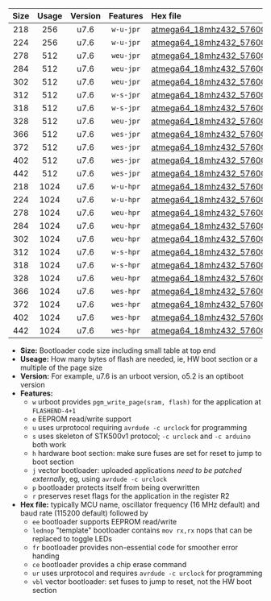 |Size|Usage|Version|Features|Hex file|
|:-:|:-:|:-:|:-:|:--|
|218|256|u7.6|`w-u-jpr`|[atmega64_18mhz432_57600bps_ur_vbl.hex](https://raw.githubusercontent.com/stefanrueger/urboot/main//atmega64_18mhz432_57600bps_ur_vbl.hex)|
|224|256|u7.6|`w-u-jpr`|[atmega64_18mhz432_57600bps_lednop_ur_vbl.hex](https://raw.githubusercontent.com/stefanrueger/urboot/main//atmega64_18mhz432_57600bps_lednop_ur_vbl.hex)|
|278|512|u7.6|`weu-jpr`|[atmega64_18mhz432_57600bps_ee_ur_vbl.hex](https://raw.githubusercontent.com/stefanrueger/urboot/main//atmega64_18mhz432_57600bps_ee_ur_vbl.hex)|
|284|512|u7.6|`weu-jpr`|[atmega64_18mhz432_57600bps_ee_lednop_ur_vbl.hex](https://raw.githubusercontent.com/stefanrueger/urboot/main//atmega64_18mhz432_57600bps_ee_lednop_ur_vbl.hex)|
|302|512|u7.6|`weu-jpr`|[atmega64_18mhz432_57600bps_ee_lednop_fr_ur_vbl.hex](https://raw.githubusercontent.com/stefanrueger/urboot/main//atmega64_18mhz432_57600bps_ee_lednop_fr_ur_vbl.hex)|
|312|512|u7.6|`w-s-jpr`|[atmega64_18mhz432_57600bps_vbl.hex](https://raw.githubusercontent.com/stefanrueger/urboot/main//atmega64_18mhz432_57600bps_vbl.hex)|
|318|512|u7.6|`w-s-jpr`|[atmega64_18mhz432_57600bps_lednop_vbl.hex](https://raw.githubusercontent.com/stefanrueger/urboot/main//atmega64_18mhz432_57600bps_lednop_vbl.hex)|
|328|512|u7.6|`weu-jpr`|[atmega64_18mhz432_57600bps_ee_lednop_fr_ce_ur_vbl.hex](https://raw.githubusercontent.com/stefanrueger/urboot/main//atmega64_18mhz432_57600bps_ee_lednop_fr_ce_ur_vbl.hex)|
|366|512|u7.6|`wes-jpr`|[atmega64_18mhz432_57600bps_ee_vbl.hex](https://raw.githubusercontent.com/stefanrueger/urboot/main//atmega64_18mhz432_57600bps_ee_vbl.hex)|
|372|512|u7.6|`wes-jpr`|[atmega64_18mhz432_57600bps_ee_lednop_vbl.hex](https://raw.githubusercontent.com/stefanrueger/urboot/main//atmega64_18mhz432_57600bps_ee_lednop_vbl.hex)|
|402|512|u7.6|`wes-jpr`|[atmega64_18mhz432_57600bps_ee_lednop_fr_vbl.hex](https://raw.githubusercontent.com/stefanrueger/urboot/main//atmega64_18mhz432_57600bps_ee_lednop_fr_vbl.hex)|
|442|512|u7.6|`wes-jpr`|[atmega64_18mhz432_57600bps_ee_lednop_fr_ce_vbl.hex](https://raw.githubusercontent.com/stefanrueger/urboot/main//atmega64_18mhz432_57600bps_ee_lednop_fr_ce_vbl.hex)|
|218|1024|u7.6|`w-u-hpr`|[atmega64_18mhz432_57600bps_ur.hex](https://raw.githubusercontent.com/stefanrueger/urboot/main//atmega64_18mhz432_57600bps_ur.hex)|
|224|1024|u7.6|`w-u-hpr`|[atmega64_18mhz432_57600bps_lednop_ur.hex](https://raw.githubusercontent.com/stefanrueger/urboot/main//atmega64_18mhz432_57600bps_lednop_ur.hex)|
|278|1024|u7.6|`weu-hpr`|[atmega64_18mhz432_57600bps_ee_ur.hex](https://raw.githubusercontent.com/stefanrueger/urboot/main//atmega64_18mhz432_57600bps_ee_ur.hex)|
|284|1024|u7.6|`weu-hpr`|[atmega64_18mhz432_57600bps_ee_lednop_ur.hex](https://raw.githubusercontent.com/stefanrueger/urboot/main//atmega64_18mhz432_57600bps_ee_lednop_ur.hex)|
|302|1024|u7.6|`weu-hpr`|[atmega64_18mhz432_57600bps_ee_lednop_fr_ur.hex](https://raw.githubusercontent.com/stefanrueger/urboot/main//atmega64_18mhz432_57600bps_ee_lednop_fr_ur.hex)|
|312|1024|u7.6|`w-s-hpr`|[atmega64_18mhz432_57600bps.hex](https://raw.githubusercontent.com/stefanrueger/urboot/main//atmega64_18mhz432_57600bps.hex)|
|318|1024|u7.6|`w-s-hpr`|[atmega64_18mhz432_57600bps_lednop.hex](https://raw.githubusercontent.com/stefanrueger/urboot/main//atmega64_18mhz432_57600bps_lednop.hex)|
|328|1024|u7.6|`weu-hpr`|[atmega64_18mhz432_57600bps_ee_lednop_fr_ce_ur.hex](https://raw.githubusercontent.com/stefanrueger/urboot/main//atmega64_18mhz432_57600bps_ee_lednop_fr_ce_ur.hex)|
|366|1024|u7.6|`wes-hpr`|[atmega64_18mhz432_57600bps_ee.hex](https://raw.githubusercontent.com/stefanrueger/urboot/main//atmega64_18mhz432_57600bps_ee.hex)|
|372|1024|u7.6|`wes-hpr`|[atmega64_18mhz432_57600bps_ee_lednop.hex](https://raw.githubusercontent.com/stefanrueger/urboot/main//atmega64_18mhz432_57600bps_ee_lednop.hex)|
|402|1024|u7.6|`wes-hpr`|[atmega64_18mhz432_57600bps_ee_lednop_fr.hex](https://raw.githubusercontent.com/stefanrueger/urboot/main//atmega64_18mhz432_57600bps_ee_lednop_fr.hex)|
|442|1024|u7.6|`wes-hpr`|[atmega64_18mhz432_57600bps_ee_lednop_fr_ce.hex](https://raw.githubusercontent.com/stefanrueger/urboot/main//atmega64_18mhz432_57600bps_ee_lednop_fr_ce.hex)|

- **Size:** Bootloader code size including small table at top end
- **Useage:** How many bytes of flash are needed, ie, HW boot section or a multiple of the page size
- **Version:** For example, u7.6 is an urboot version, o5.2 is an optiboot version
- **Features:**
  + `w` urboot provides `pgm_write_page(sram, flash)` for the application at `FLASHEND-4+1`
  + `e` EEPROM read/write support
  + `u` uses urprotocol requiring `avrdude -c urclock` for programming
  + `s` uses skeleton of STK500v1 protocol; `-c urclock` and `-c arduino` both work
  + `h` hardware boot section: make sure fuses are set for reset to jump to boot section
  + `j` vector bootloader: uploaded applications *need to be patched externally*, eg, using `avrdude -c urclock`
  + `p` bootloader protects itself from being overwritten
  + `r` preserves reset flags for the application in the register R2
- **Hex file:** typically MCU name, oscillator frequency (16 MHz default) and baud rate (115200 default) followed by
  + `ee` bootloader supports EEPROM read/write
  + `lednop` "template" bootloader contains `mov rx,rx` nops that can be replaced to toggle LEDs
  + `fr` bootloader provides non-essential code for smoother error handing
  + `ce` bootloader provides a chip erase command
  + `ur` uses urprotocol and requires `avrdude -c urclock` for programming
  + `vbl` vector bootloader: set fuses to jump to reset, not the HW boot section
